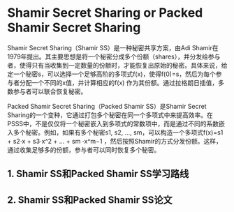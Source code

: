 # Shamir Secret Sharing or Packed Shamir Secret Sharing

Shamir Secret Sharing（Shamir SS）是一种秘密共享方案，由Adi Shamir在1979年提出。其主要思想是将一个秘密分成多个份额（shares），并分发给参与者，使得只有当收集到一定数量的份额时，才能恢复出原始的秘密。具体来说，给定一个秘密s，可以选择一个足够高阶的多项式f(x)，使得f(0)=s，然后为每个参与者分配一个不同的x值，并计算相应的f(x) 作为其份额。通过拉格朗日插值，多数参与者可以联合恢复秘密。

Packed Shamir Secret Sharing（Packed Shamir SS）是Shamir Secret Sharing的一个变种，它通过打包多个秘密在同一个多项式中来提高效率。在PSSS中，不是仅仅将一个秘密嵌入到多项式的常数项中，而是通过不同的系数嵌入多个秘密。例如，如果有多个秘密s1, s2, ..., sm，可以构造一个多项式f(x)=s1 + s2⋅x + s3⋅x^2 + ... + sm ⋅x^m−1 ，然后按照Shamir的方式分发份额。这样，通过收集足够多的份额，参与者可以同时恢复多个秘密。

## 1. Shamir SS和Packed Shamir SS学习路线





## 2. Shamir SS和Packed Shamir SS论文




